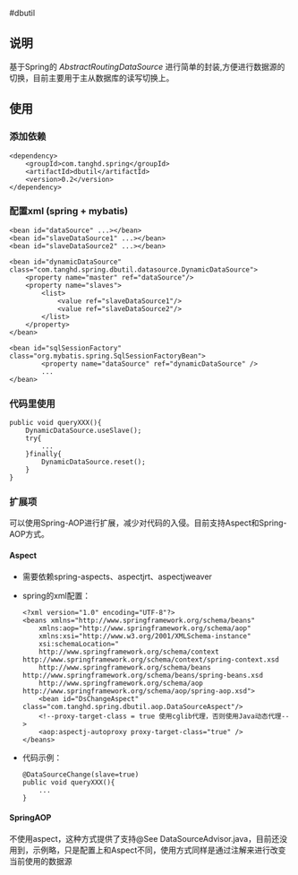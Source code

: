 #dbutil 

## 说明
基于Spring的 *AbstractRoutingDataSource* 进行简单的封装,方便进行数据源的切换，目前主要用于主从数据库的读写切换上。


## 使用 

### 添加依赖
	<dependency>
		<groupId>com.tanghd.spring</groupId>
		<artifactId>dbutil</artifactId>
		<version>0.2</version>
	</dependency>
		
### 配置xml (spring + mybatis)

	<bean id="dataSource" ...></bean>
	<bean id="slaveDataSource1" ...></bean>
	<bean id="slaveDataSource2" ...></bean>
		
	<bean id="dynamicDataSource" class="com.tanghd.spring.dbutil.datasource.DynamicDataSource">
		<property name="master" ref="dataSource"/>
		<property name="slaves">
			<list>
				<value ref="slaveDataSource1"/>
				<value ref="slaveDataSource2"/>
			</list>
		</property>
	</bean>
		
	<bean id="sqlSessionFactory" class="org.mybatis.spring.SqlSessionFactoryBean">
			<property name="dataSource" ref="dynamicDataSource" />
			...
	</bean>
		
### 代码里使用

	public void queryXXX(){
		DynamicDataSource.useSlave();
		try{
			...
		}finally{
			DynamicDataSource.reset();
		}
	}
		
### 扩展项
可以使用Spring-AOP进行扩展，减少对代码的入侵。目前支持Aspect和Spring-AOP方式。

#### Aspect
*	需要依赖spring-aspects、aspectjrt、aspectjweaver
*	spring的xml配置：

		<?xml version="1.0" encoding="UTF-8"?>
		<beans xmlns="http://www.springframework.org/schema/beans"
			xmlns:aop="http://www.springframework.org/schema/aop"
			xmlns:xsi="http://www.w3.org/2001/XMLSchema-instance"
			xsi:schemaLocation="
		    http://www.springframework.org/schema/context http://www.springframework.org/schema/context/spring-context.xsd
		    http://www.springframework.org/schema/beans http://www.springframework.org/schema/beans/spring-beans.xsd
		    http://www.springframework.org/schema/aop http://www.springframework.org/schema/aop/spring-aop.xsd">
		    <bean id="DsChangeAspect" class="com.tanghd.spring.dbutil.aop.DataSourceAspect"/>
		    <!--proxy-target-class = true 使用cglib代理，否则使用Java动态代理-->
		    <aop:aspectj-autoproxy proxy-target-class="true" />
		</beans>
		
*	代码示例：

		@DataSourceChange(slave=true)
		public void queryXXX(){
			...
		}
		
#### SpringAOP
不使用aspect，这种方式提供了支持@See DataSourceAdvisor.java，目前还没用到，示例略，只是配置上和Aspect不同，使用方式同样是通过注解来进行改变当前使用的数据源		